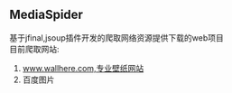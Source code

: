 ## MediaSpider  
基于jfinal,jsoup插件开发的爬取网络资源提供下载的web项目  
目前爬取网站:  
1. www.wallhere.com,专业壁纸网站 
2. 百度图片
